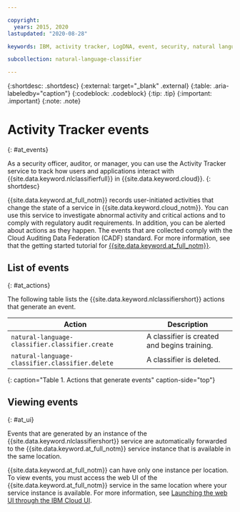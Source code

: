 ```yaml
---

copyright:
  years: 2015, 2020
lastupdated: "2020-08-28"

keywords: IBM, activity tracker, LogDNA, event, security, natural language classifier

subcollection: natural-language-classifier

---
```


{:shortdesc: .shortdesc}
{:external: target="_blank" .external}
{:table: .aria-labeledby="caption"}
{:codeblock: .codeblock}
{:tip: .tip}
{:important: .important}
{:note: .note}

# Activity Tracker events
{: #at_events}

As a security officer, auditor, or manager, you can use the Activity Tracker service to track how users and applications interact with {{site.data.keyword.nlclassifierfull}} in {{site.data.keyword.cloud}}.
{: shortdesc}

{{site.data.keyword.at_full_notm}} records user-initiated activities that change the state of a service in {{site.data.keyword.cloud_notm}}. You can use this service to investigate abnormal activity and critical actions and to comply with regulatory audit requirements. In addition, you can be alerted about actions as they happen. The events that are collected comply with the Cloud Auditing Data Federation (CADF) standard. For more information, see that the getting started tutorial for [{{site.data.keyword.at_full_notm}}](/docs/Activity-Tracker-with-LogDNA?topic=Activity-Tracker-with-LogDNA-getting-started).

## List of events
{: #at_actions}

The following table lists the {{site.data.keyword.nlclassifiershort}} actions that generate an event.

| Action                                          | Description                                  |
|-------------------------------------------------|----------------------------------------------|
| `natural-language-classifier.classifier.create` | A classifier is created and begins training. |
| `natural-language-classifier.classifier.delete` | A classifier is deleted.                     |
{: caption="Table 1. Actions that generate events" caption-side="top"}

## Viewing events
{: #at_ui}

Events that are generated by an instance of the {{site.data.keyword.nlclassifiershort}} service are automatically forwarded to the {{site.data.keyword.at_full_notm}} service instance that is available in the same location.

{{site.data.keyword.at_full_notm}} can have only one instance per location. To view events, you must access the web UI of the {{site.data.keyword.at_full_notm}} service in the same location where your service instance is available. For more information, see [Launching the web UI through the IBM Cloud UI](/docs/Activity-Tracker-with-LogDNA?topic=Activity-Tracker-with-LogDNA-launch#launch_cloud_ui).
